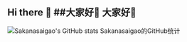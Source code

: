 ## Hi there 👋   ##大家好👋   大家好👋


![Sakanasaigao's GitHub stats   Sakanasaigao的GitHub统计](https://github-readme-stats.vercel.app/api?usernameo=Sakanasaigao&show_icons=true)


